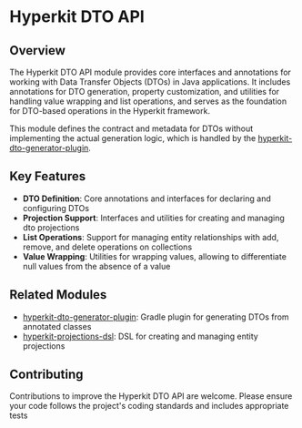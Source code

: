 # Hyperkit DTO API

## Overview
The Hyperkit DTO API module provides core interfaces and annotations for working with Data Transfer Objects (DTOs) in Java applications. It includes annotations for DTO generation, property customization, and utilities for handling value wrapping and list operations, and serves as the foundation for DTO-based operations in the Hyperkit framework.

This module defines the contract and metadata for DTOs without implementing the actual generation logic, which is handled by the [hyperkit-dto-generator-plugin](../hyperkit-dto-generator-plugin/README.md).

## Key Features
- **DTO Definition**: Core annotations and interfaces for declaring and configuring DTOs
- **Projection Support**: Interfaces and utilities for creating and managing dto projections
- **List Operations**: Support for managing entity relationships with add, remove, and delete operations on collections
- **Value Wrapping**: Utilities for wrapping values, allowing to differentiate null values from the absence of a value

## Related Modules
- [hyperkit-dto-generator-plugin](../hyperkit-dto-generator-plugin/README.md): Gradle plugin for generating DTOs from annotated classes
- [hyperkit-projections-dsl](../hyperkit-projections-dsl/README.md): DSL for creating and managing entity projections

## Contributing
Contributions to improve the Hyperkit DTO API are welcome. Please ensure your code follows the project's coding standards and includes appropriate tests